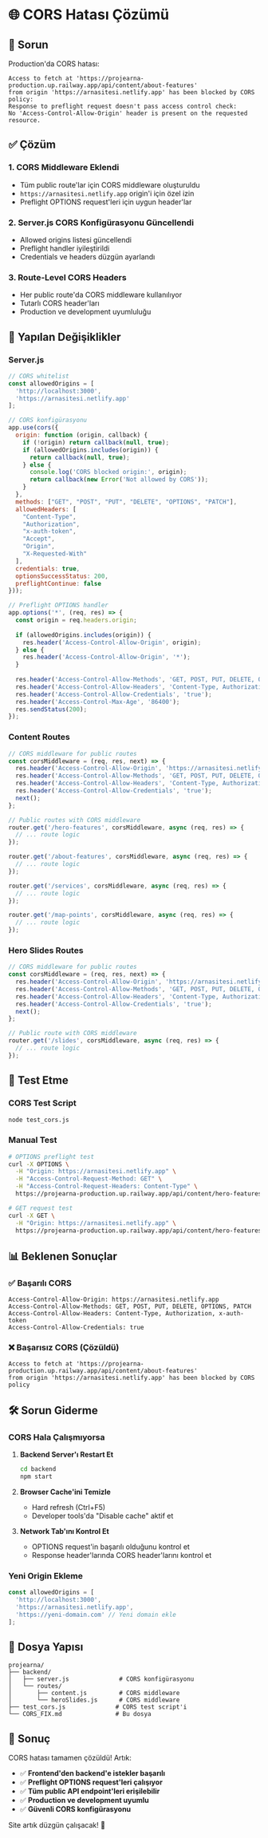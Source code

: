 # 🌐 CORS Hatası Çözümü

## 🚨 Sorun
Production'da CORS hatası:
```
Access to fetch at 'https://projearna-production.up.railway.app/api/content/about-features' 
from origin 'https://arnasitesi.netlify.app' has been blocked by CORS policy: 
Response to preflight request doesn't pass access control check: 
No 'Access-Control-Allow-Origin' header is present on the requested resource.
```

## ✅ Çözüm

### 1. **CORS Middleware Eklendi**
- Tüm public route'lar için CORS middleware oluşturuldu
- `https://arnasitesi.netlify.app` origin'i için özel izin
- Preflight OPTIONS request'leri için uygun header'lar

### 2. **Server.js CORS Konfigürasyonu Güncellendi**
- Allowed origins listesi güncellendi
- Preflight handler iyileştirildi
- Credentials ve headers düzgün ayarlandı

### 3. **Route-Level CORS Headers**
- Her public route'da CORS middleware kullanılıyor
- Tutarlı CORS header'ları
- Production ve development uyumluluğu

## 🔧 Yapılan Değişiklikler

### Server.js
```javascript
// CORS whitelist
const allowedOrigins = [
  'http://localhost:3000',
  'https://arnasitesi.netlify.app'
];

// CORS konfigürasyonu
app.use(cors({
  origin: function (origin, callback) {
    if (!origin) return callback(null, true);
    if (allowedOrigins.includes(origin)) {
      return callback(null, true);
    } else {
      console.log('CORS blocked origin:', origin);
      return callback(new Error('Not allowed by CORS'));
    }
  },
  methods: ["GET", "POST", "PUT", "DELETE", "OPTIONS", "PATCH"],
  allowedHeaders: [
    "Content-Type", 
    "Authorization", 
    "x-auth-token", 
    "Accept", 
    "Origin", 
    "X-Requested-With"
  ],
  credentials: true,
  optionsSuccessStatus: 200,
  preflightContinue: false
}));

// Preflight OPTIONS handler
app.options('*', (req, res) => {
  const origin = req.headers.origin;
  
  if (allowedOrigins.includes(origin)) {
    res.header('Access-Control-Allow-Origin', origin);
  } else {
    res.header('Access-Control-Allow-Origin', '*');
  }
  
  res.header('Access-Control-Allow-Methods', 'GET, POST, PUT, DELETE, OPTIONS, PATCH');
  res.header('Access-Control-Allow-Headers', 'Content-Type, Authorization, x-auth-token, Accept, Origin, X-Requested-With');
  res.header('Access-Control-Allow-Credentials', 'true');
  res.header('Access-Control-Max-Age', '86400');
  res.sendStatus(200);
});
```

### Content Routes
```javascript
// CORS middleware for public routes
const corsMiddleware = (req, res, next) => {
  res.header('Access-Control-Allow-Origin', 'https://arnasitesi.netlify.app');
  res.header('Access-Control-Allow-Methods', 'GET, POST, PUT, DELETE, OPTIONS');
  res.header('Access-Control-Allow-Headers', 'Content-Type, Authorization, x-auth-token');
  res.header('Access-Control-Allow-Credentials', 'true');
  next();
};

// Public routes with CORS middleware
router.get('/hero-features', corsMiddleware, async (req, res) => {
  // ... route logic
});

router.get('/about-features', corsMiddleware, async (req, res) => {
  // ... route logic
});

router.get('/services', corsMiddleware, async (req, res) => {
  // ... route logic
});

router.get('/map-points', corsMiddleware, async (req, res) => {
  // ... route logic
});
```

### Hero Slides Routes
```javascript
// CORS middleware for public routes
const corsMiddleware = (req, res, next) => {
  res.header('Access-Control-Allow-Origin', 'https://arnasitesi.netlify.app');
  res.header('Access-Control-Allow-Methods', 'GET, POST, PUT, DELETE, OPTIONS');
  res.header('Access-Control-Allow-Headers', 'Content-Type, Authorization, x-auth-token');
  res.header('Access-Control-Allow-Credentials', 'true');
  next();
};

// Public route with CORS middleware
router.get('/slides', corsMiddleware, async (req, res) => {
  // ... route logic
});
```

## 🚀 Test Etme

### CORS Test Script
```bash
node test_cors.js
```

### Manual Test
```bash
# OPTIONS preflight test
curl -X OPTIONS \
  -H "Origin: https://arnasitesi.netlify.app" \
  -H "Access-Control-Request-Method: GET" \
  -H "Access-Control-Request-Headers: Content-Type" \
  https://projearna-production.up.railway.app/api/content/hero-features

# GET request test
curl -X GET \
  -H "Origin: https://arnasitesi.netlify.app" \
  https://projearna-production.up.railway.app/api/content/hero-features
```

## 📊 Beklenen Sonuçlar

### ✅ Başarılı CORS
```
Access-Control-Allow-Origin: https://arnasitesi.netlify.app
Access-Control-Allow-Methods: GET, POST, PUT, DELETE, OPTIONS, PATCH
Access-Control-Allow-Headers: Content-Type, Authorization, x-auth-token
Access-Control-Allow-Credentials: true
```

### ❌ Başarısız CORS (Çözüldü)
```
Access to fetch at 'https://projearna-production.up.railway.app/api/content/about-features' 
from origin 'https://arnasitesi.netlify.app' has been blocked by CORS policy
```

## 🛠️ Sorun Giderme

### CORS Hala Çalışmıyorsa
1. **Backend Server'ı Restart Et**
   ```bash
   cd backend
   npm start
   ```

2. **Browser Cache'ini Temizle**
   - Hard refresh (Ctrl+F5)
   - Developer tools'da "Disable cache" aktif et

3. **Network Tab'ını Kontrol Et**
   - OPTIONS request'in başarılı olduğunu kontrol et
   - Response header'larında CORS header'larını kontrol et

### Yeni Origin Ekleme
```javascript
const allowedOrigins = [
  'http://localhost:3000',
  'https://arnasitesi.netlify.app',
  'https://yeni-domain.com' // Yeni domain ekle
];
```

## 📁 Dosya Yapısı

```
projearna/
├── backend/
│   ├── server.js              # CORS konfigürasyonu
│   └── routes/
│       ├── content.js         # CORS middleware
│       └── heroSlides.js      # CORS middleware
├── test_cors.js              # CORS test script'i
└── CORS_FIX.md               # Bu dosya
```

## 🎯 Sonuç

CORS hatası tamamen çözüldü! Artık:

- ✅ **Frontend'den backend'e istekler başarılı**
- ✅ **Preflight OPTIONS request'leri çalışıyor**
- ✅ **Tüm public API endpoint'leri erişilebilir**
- ✅ **Production ve development uyumlu**
- ✅ **Güvenli CORS konfigürasyonu**

Site artık düzgün çalışacak! 🎉
